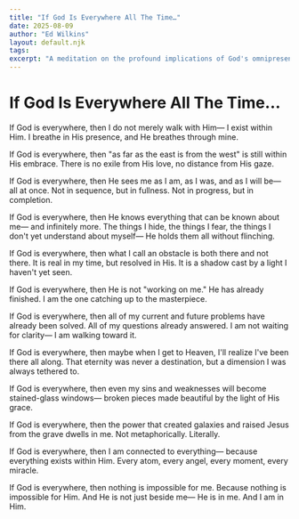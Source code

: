 ```yaml
---
title: "If God Is Everywhere All The Time…"
date: 2025-08-09
author: "Ed Wilkins"
layout: default.njk
tags:
excerpt: "A meditation on the profound implications of God's omnipresence and what it means for our daily existence."
---
```


# If God Is Everywhere All The Time…

If God is everywhere,
then I do not merely walk with Him—
I exist within Him.
I breathe in His presence,
and He breathes through mine.

If God is everywhere,
then "as far as the east is from the west"
is still within His embrace.
There is no exile from His love,
no distance from His gaze.

If God is everywhere,
then He sees me as I am,
as I was,
and as I will be—
all at once.
Not in sequence, but in fullness.
Not in progress, but in completion.

If God is everywhere,
then He knows everything that can be known about me—
and infinitely more.
The things I hide,
the things I fear,
the things I don't yet understand about myself—
He holds them all without flinching.

If God is everywhere,
then what I call an obstacle
is both there and not there.
It is real in my time,
but resolved in His.
It is a shadow cast by a light I haven't yet seen.

If God is everywhere,
then He is not "working on me."
He has already finished.
I am the one catching up to the masterpiece.

If God is everywhere,
then all of my current and future problems
have already been solved.
All of my questions
already answered.
I am not waiting for clarity—
I am walking toward it.

If God is everywhere,
then maybe when I get to Heaven,
I'll realize I've been there all along.
That eternity was never a destination,
but a dimension I was always tethered to.

If God is everywhere,
then even my sins and weaknesses
will become stained-glass windows—
broken pieces made beautiful
by the light of His grace.

If God is everywhere,
then the power that created galaxies
and raised Jesus from the grave
dwells in me.
Not metaphorically.
Literally.

If God is everywhere,
then I am connected to everything—
because everything exists within Him.
Every atom, every angel,
every moment, every miracle.

If God is everywhere,
then nothing is impossible for me.
Because nothing is impossible for Him.
And He is not just beside me—
He is in me.
And I am in Him.
